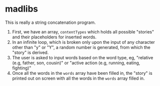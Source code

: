 # madlibs

This is really a string concatenation program.

1. First, we have an array, `contentTypes` which holds all possible "stories" and their placeholders for inserted words.
2. In an infinite loop, which is broken only upon the input of any character other than "y" or "Y", a random number is generated, from which the "story" is derived.
3. The user is asked to input words based on the word type, eg, "relative (e.g, father, son, cousin)" or "active action (e.g, running, eating, fighting)"
4. Once all the words in the `words` array have been filled in, the "story" is printed out on screen with all the words in the `words` array filled in.
